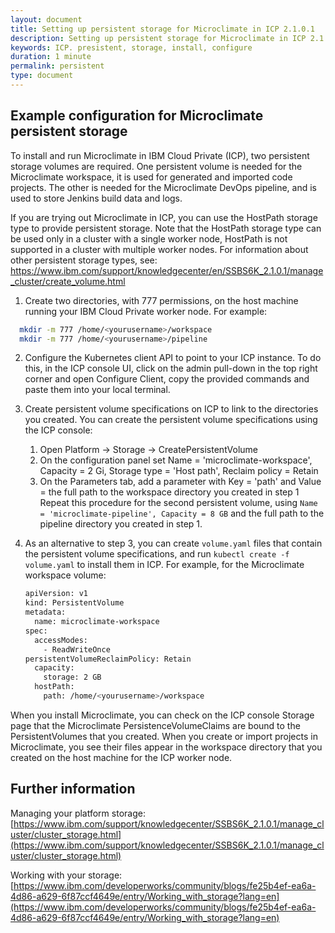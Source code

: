 ```yaml
---
layout: document
title: Setting up persistent storage for Microclimate in ICP 2.1.0.1
description: Setting up persistent storage for Microclimate in ICP 2.1.0.1
keywords: ICP. presistent, storage, install, configure
duration: 1 minute
permalink: persistent
type: document
---
```


## Example configuration for Microclimate persistent storage

To install and run Microclimate in IBM Cloud Private (ICP), two persistent storage volumes are required. One persistent volume is needed for the Microclimate workspace, it is used for generated and imported code projects. The other is needed for the Microclimate DevOps pipeline, and is used to store Jenkins build data and logs.

If you are trying out Microclimate in ICP, you can use the HostPath storage type to provide persistent storage. Note that the HostPath storage type can be used only in a cluster with a single worker node, HostPath is not supported in a cluster with multiple worker nodes. For information about other persistent storage types, see:
https://www.ibm.com/support/knowledgecenter/en/SSBS6K_2.1.0.1/manage_cluster/create_volume.html

1. Create two directories, with 777 permissions, on the host machine running your IBM Cloud Private worker node. For example:
  ```bash
    mkdir -m 777 /home/<yourusername>/workspace
    mkdir -m 777 /home/<yourusername>/pipeline
  ```
2. Configure the Kubernetes client API to point to your ICP instance. To do this, in the ICP console UI, click on the admin pull-down in the top right corner and open Configure Client, copy the provided commands and paste them into your local terminal.
3. Create persistent volume specifications on ICP to link to the directories you created. You can create the persistent volume specifications using the ICP console:

	1. Open Platform -> Storage -> CreatePersistentVolume
	2. On the configuration panel set Name = 'microclimate-workspace', Capacity = 2 Gi, Storage type = 'Host path', Reclaim policy = Retain
	3. On the Parameters tab, add a parameter with Key = 'path' and Value = the full path to the workspace directory you created in step 1
Repeat this procedure for the second persistent volume, using `Name = 'microclimate-pipeline', Capacity = 8 GB` and the full path to the pipeline directory you created in step 1.

4. As an alternative to step 3, you can create `volume.yaml` files that contain the persistent volume specifications, and  run ``kubectl create -f volume.yaml`` to install them in ICP. For example, for the Microclimate workspace volume:

    ```sh
    apiVersion: v1
    kind: PersistentVolume
    metadata:
      name: microclimate-workspace
    spec:
      accessModes:
        - ReadWriteOnce
  	persistentVolumeReclaimPolicy: Retain
      capacity:
        storage: 2 GB
      hostPath:
        path: /home/<yourusername>/workspace
     ```

When you install Microclimate, you can check on the ICP console Storage page that the Microclimate PersistenceVolumeClaims are bound to the PersistentVolumes that you created. When you create or import projects in Microclimate, you see their files appear in the workspace directory that you created on the host machine for the ICP worker node.

## Further information

Managing your platform storage:
[https://www.ibm.com/support/knowledgecenter/SSBS6K_2.1.0.1/manage_cluster/cluster_storage.html](https://www.ibm.com/support/knowledgecenter/SSBS6K_2.1.0.1/manage_cluster/cluster_storage.html)

Working with your storage:
[https://www.ibm.com/developerworks/community/blogs/fe25b4ef-ea6a-4d86-a629-6f87ccf4649e/entry/Working_with_storage?lang=en](https://www.ibm.com/developerworks/community/blogs/fe25b4ef-ea6a-4d86-a629-6f87ccf4649e/entry/Working_with_storage?lang=en)
